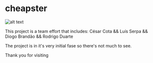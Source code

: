 # cheapster

![alt text](https://docs.google.com/uc?id=1lj9n1krbLFOiIWfshvrNKALLzI5Dvwqj)


This project is a team effort that includes: César Cota && Luís Serpa && Diogo Brandão && Rodrigo Duarte

The project is in it's very initial fase so there's not much to see.

Thank you for visiting
